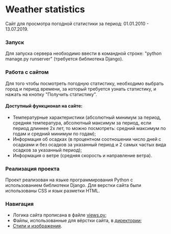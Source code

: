 **Weather statistics** 
=====================
Сайт для просмотра погодной статистики за период: 01.01.2010 - 13.07.2019.
### Запуск
Для запуска сервера необходимо ввести в командной строке: "python manage.py runserver" (требуется библиотека Django).
### Работа с сайтом
Для того чтобы посмотреть погодную статистику, необходимо выбрать город и период времени, за который требуется узнать статистику, и нажать на кнопку "Получить статистику".
#### Доступный функционал на сайте:
* Температурные характеристики (абсолютный минимум за период, средняя температура,  абсолютный максимум за период, если период длиннее 2х лет, то можно посмотреть: средний максимум по годам и средний минимум по годам);
* Информация об осадках (в процентном соотношении число дней с осадками и без осадков за указанный период и 2 самых частых вида осадков за указанный период);
* Информация о ветре (cредняя скорость и направление ветра).
### Реализация проекта
Проект реализован на языке программирования Python с использованием библиотеки Django. Для верстки сайта были использованы CSS и язык разметки HTML.
### Навигация
* Логика сайта прописана в файле [views.py](https://github.com/tanya525625/weather_statistics/blob/master/weather_statistics_app/views.py);
* Файлы, использованные для вёрстки сайта, в [директории](https://github.com/tanya525625/weather_statistics/tree/master/weather_statistics_app/templates);
* [Стили и изображения](https://github.com/tanya525625/weather_statistics/tree/master/weather_statistics_app/static).
